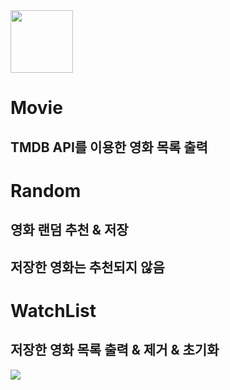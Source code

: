 <img src="https://img.shields.io/badge/Vue 2-4FC08D?style=for-the-badge&logo=vue.js&logoColor=white" style="width:100px">

# Movie
## TMDB API를 이용한 영화 목록 출력

# Random
## 영화 랜덤 추천 & 저장
## 저장한 영화는 추천되지 않음

# WatchList
## 저장한 영화 목록 출력 & 제거 & 초기화

<img src="src/assets/map.png" />